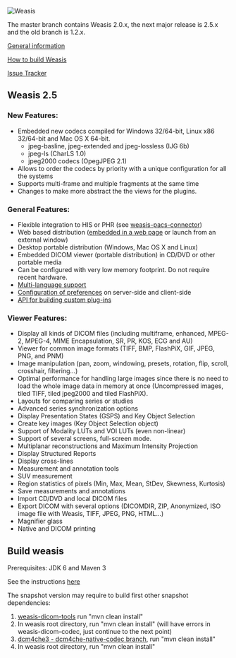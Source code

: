 ![Weasis](weasis-distributions/resources/images/about.png)

The master branch contains Weasis 2.0.x, the next major release is 2.5.x and the old branch is 1.2.x.

[General information](http://www.dcm4che.org/confluence/display/WEA/Home)

[How to build Weasis](http://www.dcm4che.org/confluence/display/WEA/Building+Weasis+from+source)

[Issue Tracker](http://www.dcm4che.org/jira/browse/WEA)

## Weasis 2.5 ##

### New Features: ###
* Embedded new codecs compiled for Windows 32/64-bit, Linux x86 32/64-bit and Mac OS X 64-bit. 
	* jpeg-basline, jpeg-extended and jpeg-lossless (IJG 6b)
	* jpeg-ls (CharLS 1.0) 
	* jpeg2000 codecs (OpegJPEG 2.1)
* Allows to order the codecs by priority with a unique configuration for all the systems
* Supports multi-frame and multiple fragments at the same time
* Changes to make more abstract the the views for the plugins. 

### General Features: ###
* Flexible integration to HIS or PHR (see [weasis-pacs-connector](https://github.com/nroduit/weasis-pacs-connector))
* Web based distribution ([embedded in a web page](https://github.com/nroduit/weasis-jnlp-distributions) or launch from an external window)
* Desktop portable distribution (Windows, Mac OS X and Linux)
* Embedded DICOM viewer (portable distribution) in CD/DVD or other portable media
* Can be configured with very low memory footprint. Do not require recent hardware.
* [Multi-language support](https://www.transifex.com/projects/p/weasis/)
* [Configuration of preferences](http://www.dcm4che.org/confluence/display/WEA/Weasis+Preferences) on server-side and client-side
* [API for building custom plug-ins](http://www.dcm4che.org/confluence/display/WEA/How+to+build+and+install+a+plug-in)

### Viewer Features: ###
* Display all kinds of DICOM files (including multiframe, enhanced, MPEG-2, MPEG-4, MIME Encapsulation, SR, PR, KOS, ECG and AU)
* Viewer for common image formats (TIFF, BMP, FlashPiX, GIF, JPEG, PNG, and PNM)
* Image manipulation (pan, zoom, windowing, presets, rotation, flip, scroll, crosshair, filtering...)
* Optimal performance for handling large images since there is no need to load the whole image data in memory at once (Uncompressed images, tiled TIFF, tiled jpeg2000 and tiled FlashPiX).
* Layouts for comparing series or studies
* Advanced series synchronization options
* Display Presentation States (GSPS) and Key Object Selection
* Create key images (Key Object Selection object)
* Support of Modality LUTs and VOI LUTs (even non-linear)
* Support of several screens, full-screen mode.
* Multiplanar reconstructions and Maximum Intensity Projection
* Display Structured Reports
* Display cross-lines
* Measurement and annotation tools
* SUV measurement
* Region statistics of pixels (Min, Max, Mean, StDev, Skewness, Kurtosis)
* Save measurements and annotations
* Import CD/DVD and local DICOM files
* Export DICOM with several options (DICOMDIR, ZIP, Anonymized, ISO image file with Weasis, TIFF, JPEG, PNG, HTML...)
* Magnifier glass
* Native and DICOM printing

## Build weasis ##

Prerequisites: JDK 6 and Maven 3

See the instructions [here](http://www.dcm4che.org/confluence/display/WEA/Building+Weasis+from+source)

The snapshot version may require to build first other snapshot dependencies:

1. [weasis-dicom-tools](https://github.com/nroduit/weasis-dicom-tools) run "mvn clean install"
1. In weasis root directory, run "mvn clean install" (will have errors in weasis-dicom-codec, just continue to the next point)
1. [dcm4che3 - dcm4che-native-codec branch](https://github.com/nroduit/dcm4che/tree/dcm4che-native-codec), run "mvn clean install"
1. In weasis root directory, run "mvn clean install"